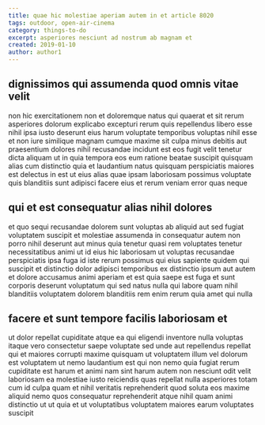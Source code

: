 ```yaml
---
title: quae hic molestiae aperiam autem in et article 8020
tags: outdoor, open-air-cinema
category: things-to-do
excerpt: asperiores nesciunt ad nostrum ab magnam et
created: 2019-01-10
author: author1
---
```


## dignissimos qui assumenda quod omnis vitae velit

non hic exercitationem non et doloremque natus qui quaerat et sit rerum asperiores dolorum explicabo excepturi rerum quis repellendus libero esse nihil ipsa iusto deserunt eius harum voluptate temporibus voluptas nihil esse et non iure similique magnam cumque maxime sit culpa minus debitis aut praesentium dolores nihil recusandae incidunt est eos fugit velit tenetur dicta aliquam ut in quia tempora eos eum ratione beatae suscipit quisquam alias cum distinctio quia et laudantium natus quisquam perspiciatis maiores est delectus in est ut eius alias quae ipsam laboriosam possimus voluptate quis blanditiis sunt adipisci facere eius et rerum veniam error quas neque

## qui et est consequatur alias nihil dolores

et quo sequi recusandae dolorem sunt voluptas ab aliquid aut sed fugiat voluptatem suscipit et molestiae assumenda in consequatur autem non porro nihil deserunt aut minus quia tenetur quasi rem voluptates tenetur necessitatibus animi ut id eius hic laboriosam ut voluptas recusandae perspiciatis ipsa fuga id iste rerum possimus qui eius sapiente quidem qui suscipit et distinctio dolor adipisci temporibus ex distinctio ipsum aut autem et dolore accusamus animi aperiam et est quia saepe est fuga et sunt corporis deserunt voluptatum qui sed natus nulla qui labore quam nihil blanditiis voluptatem dolorem blanditiis rem enim rerum quia amet qui nulla

## facere et sunt tempore facilis laboriosam et

ut dolor repellat cupiditate atque ea qui eligendi inventore nulla voluptas itaque vero consectetur saepe voluptate sed unde aut repellendus repellat qui et maiores corrupti maxime quisquam ut voluptatem illum vel dolorum est voluptatem ut nemo laudantium est qui non nemo quia fugiat rerum cupiditate est harum et animi nam sint harum autem non nesciunt odit velit laboriosam ea molestiae iusto reiciendis quas repellat nulla asperiores totam cum id culpa quam et nihil veritatis reprehenderit quod soluta eos maxime aliquid nemo quos consequatur reprehenderit atque nihil quam animi distinctio ut ut quia et ut voluptatibus voluptatem maiores earum voluptates suscipit
